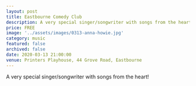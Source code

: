```yaml
---
layout: post
title: Eastbourne Comedy Club
description: A very special singer/songwriter with songs from the heart!
price: FREE
image: '../assets/images/0313-anna-howie.jpg'
category: music
featured: false
archived: false
date: 2020-03-13 21:00:00
venue: Printers Playhouse, 44 Grove Road, Eastbourne
---
```


A very special singer/songwriter with songs from the heart!